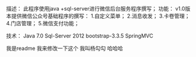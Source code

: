 描述：
此程序使用java +sql-server进行微信后台服务程序撰写；
功能：
v1.0版本提供微信公众号基础程序的撰写： 
  1.自定义菜单；
  2.消息收发；
  3.卡卷管理；
  4.门店管理；
  5.微信支付功能；

技术：
Java 7.0  Sql-Server 2012 bootstrap-3.3.5 SpringMVC 


我是readme 我来修改一下这个  我叫杨勾勾  哈哈哈
